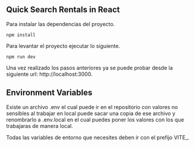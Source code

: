 ## Quick Search Rentals in React


Para instalar las dependencias del proyecto.

```
npm install
```

Para levantar el proyecto ejecutar lo siguiente.

```
npm run dev
```

Una vez realizado los pasos anteriores ya se puede probar
desde la siguiente url: http://localhost:3000.


## Environment Variables

Existe un archivo .env el cual puede ir en el repositorio con valores no sensibles
al trabajar en local puede sacar una copia de ese archivo y renombrarlo a .env.local
en el cual puedes poner los valores con los que trabajaras de manera local.

Todas las variables de entorno que necesites deben ir con el prefijo VITE_.

